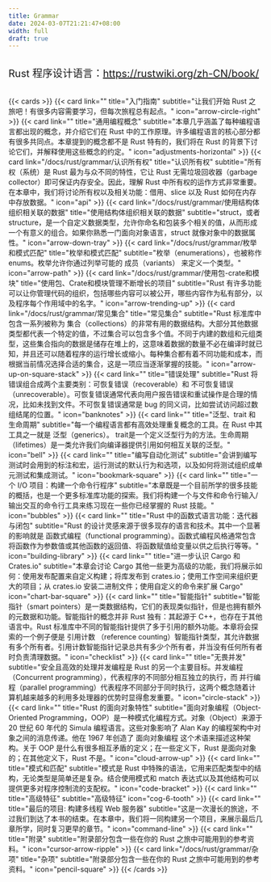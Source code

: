 ```yaml
---
title: Grammar
date: 2024-03-07T21:21:47+08:00
width: full
draft: true
---
```


<br>
<font style="font-size:20px;">Rust 程序设计语言：<a href="https://rustwiki.org/zh-CN/book/">https://rustwiki.org/zh-CN/book/</a></font>
<br>
<br>

{{< cards >}}
  {{< card link="" title="入门指南" subtitle="让我们开始 Rust 之旅吧！有很多内容需要学习，但每次旅程总有起点。" icon="arrow-circle-right" >}}
  {{< card link="" title="通用编程概念" subtitle="本章几乎涵盖了每种编程语言都出现的概念，并介绍它们在 Rust 中的工作原理。许多编程语言的核心部分都有很多共同点。本章提到的概念都不是 Rust 特有的，我们将在 Rust 的背景下讨论它们，并解释使用这些概念的约定。" icon="adjustments-horizontal" >}}
  {{< card link="/docs/rust/grammar/认识所有权" title="认识所有权" subtitle="所有权（系统）是 Rust 最为与众不同的特性，它让 Rust 无需垃圾回收器（garbage collector）即可保证内存安全。因此，理解 Rust 中所有权的运作方式非常重要。在本章中，我们将讨论所有权以及相关功能：借用、slice 以及 Rust 如何在内存中存放数据。" icon="api" >}}
  {{< card link="/docs/rust/grammar/使用结构体组织相关联的数据" title="使用结构体组织相关联的数据" subtitle="struct，或者 structure，是一个自定义数据类型，允许你命名和包装多个相关的值，从而形成一个有意义的组合。如果你熟悉一门面向对象语言，struct 就像对象中的数据属性。" icon="arrow-down-tray" >}}
  {{< card link="/docs/rust/grammar/枚举和模式匹配" title="枚举和模式匹配" subtitle="枚举（enumerations），也被称作 enums。枚举允许你通过列举可能的 成员（variants） 来定义一个类型。" icon="arrow-path" >}}
  {{< card link="/docs/rust/grammar/使用包-crate和模块" title="使用包、Crate和模块管理不断增长的项目" subtitle="Rust 有许多功能可以让你管理代码的组织，包括哪些内容可以被公开，哪些内容作为私有部分，以及程序每个作用域中的名字。" icon="arrow-trending-up" >}}
  {{< card link="/docs/rust/grammar/常见集合" title="常见集合" subtitle="Rust 标准库中包含一系列被称为 集合（collections）的非常有用的数据结构。大部分其他数据类型都代表一个特定的值，不过集合可以包含多个值。不同于内建的数组和元组类型，这些集合指向的数据是储存在堆上的，这意味着数据的数量不必在编译时就已知，并且还可以随着程序的运行增长或缩小。每种集合都有着不同功能和成本，而根据当前情况选择合适的集合，这是一项应当逐渐掌握的技能。" icon="arrow-up-on-square-stack" >}}
  {{< card link="" title="错误处理" subtitle="Rust 将错误组合成两个主要类别：可恢复错误（recoverable）和 不可恢复错误（unrecoverable）。可恢复错误通常代表向用户报告错误和重试操作是合理的情况，比如未找到文件。不可恢复错误通常是 bug 的同义词，比如尝试访问超过数组结尾的位置。" icon="banknotes" >}}
  {{< card link="" title="泛型、trait 和生命周期" subtitle="每一个编程语言都有高效处理重复概念的工具。在 Rust 中其工具之一就是 泛型（generics）。 trait是一个定义泛型行为的方法。生命周期（lifetimes）是一类允许我们向编译器提供引用如何相互关联的泛型。" icon="bell" >}}
  {{< card link="" title="编写自动化测试" subtitle="会讲到编写测试时会用到的标注和宏，运行测试的默认行为和选项，以及如何将测试组织成单元测试和集成测试。" icon="bookmark-square" >}}
  {{< card link="" title="一个 I/O 项目：构建一个命令行程序" subtitle="本章既是一个目前所学的很多技能的概括，也是一个更多标准库功能的探索。我们将构建一个与文件和命令行输入/输出交互的命令行工具来练习现在一些你已经掌握的 Rust 技能。" icon="bubbles" >}}
  {{< card link="" title="Rust 中的函数式语言功能：迭代器与闭包" subtitle="Rust 的设计灵感来源于很多现存的语言和技术。其中一个显著的影响就是 函数式编程（functional programming）。函数式编程风格通常包含将函数作为参数值或其他函数的返回值、将函数赋值给变量以供之后执行等等。" icon="building-library" >}}
  {{< card link="" title="进一步认识 Cargo 和 Crates.io" subtitle="本章会讨论 Cargo 其他一些更为高级的功能，我们将展示如何：使用发布配置来自定义构建；将库发布到 crates.io；使用工作空间来组织更大的项目；从 crates.io 安装二进制文件；使用自定义的命令来扩展 Cargo" icon="chart-bar-square" >}}
  {{< card link="" title="智能指针" subtitle="智能指针（smart pointers）是一类数据结构，它们的表现类似指针，但是也拥有额外的元数据和功能。智能指针的概念并非 Rust 独有：其起源于 C++，也存在于其他语言中。Rust 标准库中不同的智能指针提供了多于引用的额外功能。本章将会探索的一个例子便是 引用计数 （reference counting）智能指针类型，其允许数据有多个所有者。引用计数智能指针记录总共有多少个所有者，并当没有任何所有者时负责清理数据。" icon="checklist" >}}
  {{< card link="" title="无畏并发" subtitle="安全且高效的处理并发编程是 Rust 的另一个主要目标。并发编程（Concurrent programming），代表程序的不同部分相互独立的执行，而 并行编程（parallel programming）代表程序不同部分于同时执行，这两个概念随着计算机越来越多的利用多处理器的优势时显得愈发重要。" icon="circle-stack" >}}
  {{< card link="" title="Rust 的面向对象特性" subtitle="面向对象编程（Object-Oriented Programming，OOP）是一种模式化编程方式。对象（Object）来源于 20 世纪 60 年代的 Simula 编程语言。这些对象影响了 Alan Kay 的编程架构中对象之间的消息传递。他在 1967 年创造了 面向对象编程 这个术语来描述这种架构。关于 OOP 是什么有很多相互矛盾的定义；在一些定义下，Rust 是面向对象的；在其他定义下，Rust 不是。" icon="cloud-arrow-up" >}}
  {{< card link="" title="模式和匹配" subtitle="模式是 Rust 中特殊的语法，它用来匹配类型中的结构，无论类型是简单还是复杂。结合使用模式和 match 表达式以及其他结构可以提供更多对程序控制流的支配权。" icon="code-bracket" >}}
  {{< card link="" title="高级特征" subtitle="高级特征" icon="cog-6-tooth" >}}
  {{< card link="" title="最后的项目: 构建多线程 Web 服务器" subtitle="这是一次漫长的旅途，不过我们到达了本书的结束。在本章中，我们将一同构建另一个项目，来展示最后几章所学，同时复习更早的章节。" icon="command-line" >}}
  {{< card link="" title="附录" subtitle="附录部分包含一些在你的 Rust 之旅中可能用到的参考资料。" icon="cursor-arrow-ripple" >}}
  {{< card link="/docs/rust/grammar/杂项" title="杂项" subtitle="附录部分包含一些在你的 Rust 之旅中可能用到的参考资料。" icon="pencil-square" >}}
{{< /cards >}}

